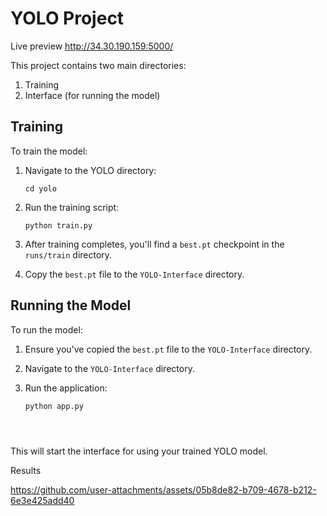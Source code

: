 # YOLO Project
Live preview http://34.30.190.159:5000/

This project contains two main directories:
1. Training
2. Interface (for running the model)

## Training

To train the model:

1. Navigate to the YOLO directory:
   ```
   cd yolo
   ```

2. Run the training script:
   ```
   python train.py
   ```

3. After training completes, you'll find a `best.pt` checkpoint in the `runs/train` directory.

4. Copy the `best.pt` file to the `YOLO-Interface` directory.

## Running the Model

To run the model:

1. Ensure you've copied the `best.pt` file to the `YOLO-Interface` directory.

2. Navigate to the `YOLO-Interface` directory.

3. Run the application:
   ```
   python app.py




   ```

This will start the interface for using your trained YOLO model.

Results




https://github.com/user-attachments/assets/05b8de82-b709-4678-b212-6e3e425add40

